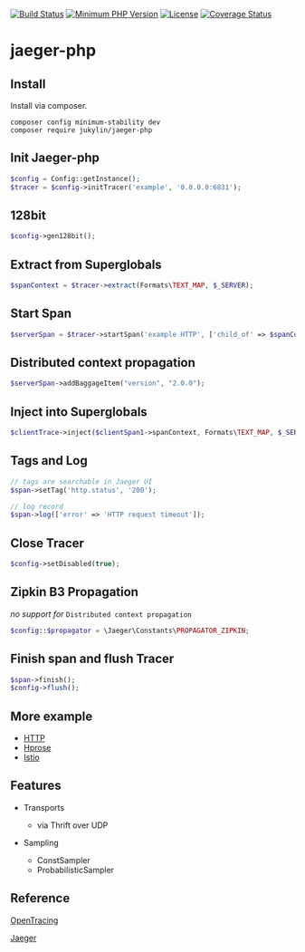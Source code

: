 [![Build Status](https://travis-ci.com/jukylin/jaeger-php.svg?branch=beforePHP70)](https://travis-ci.com/vantt/opentracing-jaeger-php)
[![Minimum PHP Version](https://img.shields.io/badge/php-%3E%3D%205.6-8892BF.svg)](https://php.net/)
[![License](https://img.shields.io/github/license/jukylin/jaeger-php.svg)](https://github.com/vantt/opentracing-jaeger-php/blob/master/LICENSE)
[![Coverage Status](https://coveralls.io/repos/github/vantt/opentracing-jaeger-php/badge.svg?branch=master)](https://coveralls.io/github/vantt/opentracing-jaeger-php?branch=beforePHP70)

# jaeger-php

## Install

Install via composer.

```
composer config minimum-stability dev
composer require jukylin/jaeger-php
```

## Init Jaeger-php

```php
$config = Config::getInstance();
$tracer = $config->initTracer('example', '0.0.0.0:6831');
```

## 128bit

```php
$config->gen128bit();
```

## Extract from Superglobals

```php
$spanContext = $tracer->extract(Formats\TEXT_MAP, $_SERVER);
```

## Start Span

```php
$serverSpan = $tracer->startSpan('example HTTP', ['child_of' => $spanContext]);
```

## Distributed context propagation
```php
$serverSpan->addBaggageItem("version", "2.0.0");
```

## Inject into Superglobals

```php
$clientTrace->inject($clientSpan1->spanContext, Formats\TEXT_MAP, $_SERVER);
```

## Tags and Log

```php
// tags are searchable in Jaeger UI
$span->setTag('http.status', '200');

// log record
$span->log(['error' => 'HTTP request timeout']);
```

## Close Tracer

```php
$config->setDisabled(true);
```

## Zipkin B3 Propagation

*no support for* `Distributed context propagation`

```php
$config::$propagator = \Jaeger\Constants\PROPAGATOR_ZIPKIN;
```

## Finish span and flush Tracer

```php
$span->finish();
$config->flush();
```

## More example

- [HTTP](https://github.com/jukylin/jaeger-php/blob/master/example/HTTP.php)
- [Hprose](https://github.com/jukylin/blog/blob/master/Uber%E5%88%86%E5%B8%83%E5%BC%8F%E8%BF%BD%E8%B8%AA%E7%B3%BB%E7%BB%9FJaeger%E4%BD%BF%E7%94%A8%E4%BB%8B%E7%BB%8D%E5%92%8C%E6%A1%88%E4%BE%8B%E3%80%90PHP%20%20%20Hprose%20%20%20Go%E3%80%91.md#跨语言调用案例)
- [Istio](https://github.com/jukylin/jaeger-php/blob/master/example/README.md)

## Features

- Transports
    - via Thrift over UDP

- Sampling
    - ConstSampler
    - ProbabilisticSampler

## Reference

[OpenTracing](https://opentracing.io/)

[Jaeger](https://uber.github.io/jaeger/)
